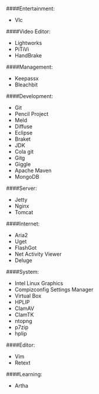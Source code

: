 ####Entertainment:
* Vlc

####Video Editor:
* Lightworks
* PiTiVi
* HandBrake

####Management:
* Keepassx
* Bleachbit

####Development:
* Git
* Pencil Project
* Meld
* Diffuse
* Eclipse
* Braket
* JDK
* Cola git
* Gitg
* Giggle
* Apache Maven
* MongoDB

####Server:
* Jetty
* Nginx
* Tomcat

####Internet:
* Aria2
* Uget
* FlashGot
* Net Activity Viewer
* Deluge

####System:
* Intel Linux Graphics
* Compizconfig Settings Manager
* Virtual Box
* HPLIP
* ClamAV
* ClamTK
* ntopng
* p7zip
* hplip

####Editor:
* Vim
* Retext

####Learning:
* Artha
